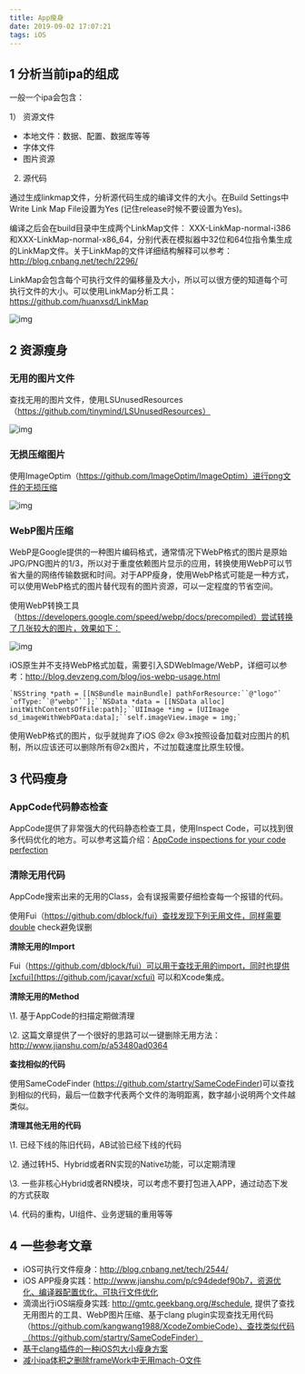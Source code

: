 ```yaml
---
title: App瘦身
date: 2019-09-02 17:07:21
tags: iOS
---
```


## 1 分析当前ipa的组成

一般一个ipa会包含：

1） 资源文件

- 本地文件：数据、配置、数据库等等
- 字体文件
- 图片资源

2)  源代码

通过生成linkmap文件，分析源代码生成的编译文件的大小。在Build Settings中Write Link Map File设置为Yes (记住release时候不要设置为Yes)。

 

编译之后会在build目录中生成两个LinkMap文件： XXX-LinkMap-normal-i386和XXX-LinkMap-normal-x86_64，分别代表在模拟器中32位和64位指令集生成的LinkMap文件。关于LinkMap的文件详细结构解释可以参考：http://blog.cnbang.net/tech/2296/

LinkMap会包含每个可执行文件的偏移量及大小，所以可以很方便的知道每个可执行文件的大小。可以使用LinkMap分析工具：https://github.com/huanxsd/LinkMap

![img](https://images2017.cnblogs.com/blog/746857/201709/746857-20170906191955007-1995207350.png)

 

## 2 资源瘦身

### 无用的图片文件

查找无用的图片文件，使用LSUnusedResources（https://github.com/tinymind/LSUnusedResources）

![img](https://github.com/tinymind/LSUnusedResources/raw/master/LSUnusedResourcesExample.gif)

 

### 无损压缩图片

使用ImageOptim（https://github.com/ImageOptim/ImageOptim）进行png文件的无损压缩

![img](https://images2017.cnblogs.com/blog/746857/201709/746857-20170906192458647-804731014.png)

 

### WebP图片压缩

WebP是Google提供的一种图片编码格式，通常情况下WebP格式的图片是原始JPG/PNG图片的1/3，所以对于重度依赖图片显示的应用，转换使用WebP可以节省大量的网络传输数据和时间。对于APP瘦身，使用WebP格式可能是一种方式，可以使用WebP格式的图片替代现有的图片资源，可以一定程度的节省空间。

使用WebP转换工具（https://developers.google.com/speed/webp/docs/precompiled）尝试转换了几张较大的图片，效果如下：

![img](https://images2017.cnblogs.com/blog/746857/201709/746857-20170906192710054-1516701797.png)

 

iOS原生并不支持WebP格式加载，需要引入SDWebImage/WebP，详细可以参考：http://blog.devzeng.com/blog/ios-webp-usage.html

```
`NSString *path = [[NSBundle mainBundle] pathForResource:``@"logo"` `ofType:``@"webp"``];``NSData *data = [[NSData alloc] initWithContentsOfFile:path];``UIImage *img = [UIImage sd_imageWithWebPData:data];``self.imageView.image = img;`
```

使用WebP格式的图片，似乎就抛弃了iOS @2x @3x按照设备加载对应图片的机制，所以应该还可以删除所有@2x图片，不过加载速度比原生较慢。

 <!--more-->

## 3 代码瘦身

### AppCode代码静态检查

AppCode提供了非常强大的代码静态检查工具，使用Inspect Code，可以找到很多代码优化的地方。可以参考这篇介绍：[AppCode inspections for your code perfection](https://blog.jetbrains.com/objc/2014/01/appcode-inspections-for-your-code-perfection/)

 

### 清除无用代码

AppCode搜索出来的无用的Class，会有误报需要仔细检查每一个报错的代码。

使用Fui（https://github.com/dblock/fui）查找发现下列无用文件，同样需要double check避免误删

 

**清除无用的Import**

Fui（https://github.com/dblock/fui）可以用于查找无用的import，同时也提供[xcfui](https://github.com/jcavar/xcfui) 可以和Xcode集成。

 

**清除无用的Method**

\1. 基于AppCode的扫描定期做清理

\2. 这篇文章提供了一个很好的思路可以一键删除无用方法：http://www.jianshu.com/p/a53480ad0364

 

**查找相似的代码**

使用SameCodeFinder (https://github.com/startry/SameCodeFinder)可以查找到相似的代码，最后一位数字代表两个文件的海明距离，数字越小说明两个文件越类似。

 

 

**清理其他无用的代码** 

\1. 已经下线的陈旧代码，AB试验已经下线的代码

\2. 通过转H5、Hybrid或者RN实现的Native功能，可以定期清理

\3. 一些非核心Hybrid或者RN模块，可以考虑不要打包进入APP，通过动态下发的方式获取

\4. 代码的重构，UI组件、业务逻辑的重用等等

##  

## 4 一些参考文章

- iOS可执行文件瘦身：http://blog.cnbang.net/tech/2544/
- iOS APP瘦身实践：http://www.jianshu.com/p/c94dedef90b7，资源优化、编译器配置优化、可执行文件优化
- 滴滴出行iOS端瘦身实践: http://gmtc.geekbang.org/#schedule, 提供了查找无用图片的工具、WebP图片压缩、基于clang plugin实现查找无用代码（https://github.com/kangwang1988/XcodeZombieCode）、查找类似代码（https://github.com/startry/SameCodeFinder）
- [基于clang插件的一种iOS包大小瘦身方案](http://mp.weixin.qq.com/s?__biz=MzA3ODg4MDk0Ng==&mid=2651112856&idx=1&sn=b2c74c62a10b4c9a4e7538d1ad7eb739)
- [减小ipa体积之删除frameWork中无用mach-O文件](http://jaq.alibaba.com/community/art/show?articleid=229)